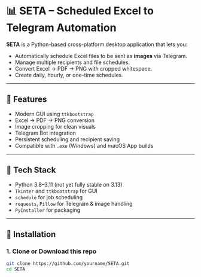 # 📊 SETA – Scheduled Excel to Telegram Automation

**SETA** is a Python-based cross-platform desktop application that lets you:

- Automatically schedule Excel files to be sent as **images** via Telegram.
- Manage multiple recipients and file schedules.
- Convert Excel → PDF → PNG with cropped whitespace.
- Create daily, hourly, or one-time schedules.

---

## 🔧 Features

- Modern GUI using `ttkbootstrap`
- Excel → PDF → PNG conversion
- Image cropping for clean visuals
- Telegram Bot integration
- Persistent scheduling and recipient saving
- Compatible with `.exe` (Windows) and macOS App builds

---

## 🧰 Tech Stack

- Python 3.8–3.11 (not yet fully stable on 3.13)
- `Tkinter` and `ttkbootstrap` for GUI
- `schedule` for job scheduling
- `requests`, `Pillow` for Telegram & image handling
- `PyInstaller` for packaging

---

## 🚀 Installation

### 1. Clone or Download this repo

```bash
git clone https://github.com/yourname/SETA.git
cd SETA
